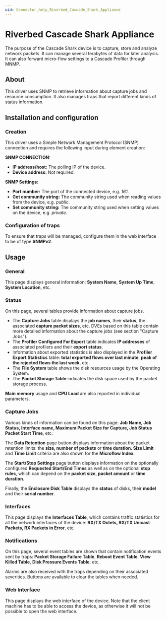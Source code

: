```yaml
---
uid: Connector_help_Riverbed_Cascade_Shark_Appliance
---
```


# Riverbed Cascade Shark Appliance

The purpose of the Cascade Shark device is to capture, store and analyze network packets. It can manage several terabytes of data for later analysis. It can also forward micro-flow settings to a Cascade Profiler through MNMP.

## About

This driver uses SNMP to retrieve information about capture jobs and resource consumption. It also manages traps that report different kinds of status information.

## Installation and configuration

### Creation

This driver uses a Simple Network Management Protocol (SNMP) connection and requires the following input during element creation:

**SNMP CONNECTION:**

- **IP address/host:** The polling IP of the device.
- **Device address:** Not required.

**SNMP Settings:**

- **Port number:** The port of the connected device, e.g. *161*.
- **Get community string:** The community string used when reading values from the device, e.g. *public*.
- **Set community string:** The community string used when setting values on the device, e.g. *private*.

### Configuration of traps

To ensure that traps will be managed, configure them in the web interface to be of type **SNMPv2**.

## Usage

### General

This page displays general information: **System Name**, **System Up Time**, **System Location**, etc.

### Status

On this page, several tables provide information about capture jobs.

- The **Capture Jobs** table displays the **job names**, their **status**, the associated **capture packet sizes**, etc. DVEs based on this table contain more detailed information about the capture jobs (see section "Capture Jobs").
- The **Profiler Configured For Export** table indicates **IP addresses** of associated profilers and their **export status**.
- Information about exported statistics is also displayed in the **Profiler Export Statistics** table: **total exported flows over last minute**, **peak of the rejected flows the last week**, etc.
- The **File System** table shows the disk resources usage by the Operating System.
- The **Packet Storage Table** indicates the disk space used by the packet storage process.

**Main memory** usage and **CPU Load** are also reported in individual parameters.

### Capture Jobs

Various kinds of information can be found on this page: **Job Name, Job Status, Interface name, Maximum Packet Size for Capture, Job Status Packet Start Time**, etc.

The **Data Retention** page button displays information about the packet retention limits: the **size, number of packets** or **time duration. Size Limit** and **Time Limit** criteria are also shown for the **Microflow Index**.

The **Start/Stop Settings** page button displays information on the optionally configured **Requested Start/End Times** as well as on the optional **stop rules**, which can depend on the **packet size**, **packet amount** or **time duration**.

Finally, the **Enclosure Disk Table** displays the **status** of disks, their **model** and their **serial number**.

### Interfaces

This page displays the **Interfaces Table**, which contains traffic statistics for all the network interfaces of the device: **RX/TX Octets, RX/TX Unicast Packets, RX Packets in Error**, etc.

### Notifications

On this page, several event tables are shown that contain notification events sent by traps: **Packet Storage Failure Table**, **Reboot Event Table**, **View Killed Table**, **Disk Pressure Events Table**, etc.

Alarms are also received with the traps depending on their associated severities. Buttons are available to clear the tables when needed.

### Web Interface

This page displays the web interface of the device. Note that the client machine has to be able to access the device, as otherwise it will not be possible to open the web interface.
